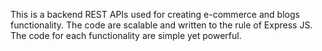 This is a backend REST APIs used for creating e-commerce and blogs functionality. The code are scalable and written to the rule of Express JS. The code for each functionality are simple yet powerful.

